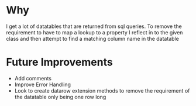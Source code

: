 # Why
I get a lot of datatables that are returned from sql queries. To remove the requirement to have to map a lookup to a property I reflect in to the given class and then attempt to find a matching column name in the datatable

# Future Improvements
- Add comments
- Improve Error Handling
- Look to create datarow extension methods to remove the requirement of the datatable only being one row long
